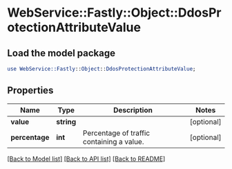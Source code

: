 # WebService::Fastly::Object::DdosProtectionAttributeValue

## Load the model package
```perl
use WebService::Fastly::Object::DdosProtectionAttributeValue;
```

## Properties
Name | Type | Description | Notes
------------ | ------------- | ------------- | -------------
**value** | **string** |  | [optional] 
**percentage** | **int** | Percentage of traffic containing a value. | [optional] 

[[Back to Model list]](../README.md#documentation-for-models) [[Back to API list]](../README.md#documentation-for-api-endpoints) [[Back to README]](../README.md)


